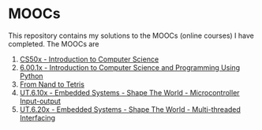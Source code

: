 # MOOCs

This repository contains my solutions to the MOOCs (online courses) I have completed. The MOOCs are

1. [CS50x - Introduction to Computer Science][cs50]
2. [6.00.1x - Introduction to Computer Science and Programming Using Python][6001]
3. [From Nand to Tetris][nand2tetris]
4. [UT.6.10x - Embedded Systems - Shape The World - Microcontroller Input-output][ut6.1]
5. [UT.6.20x - Embedded Systems - Shape The World - Multi-threaded Interfacing][ut6.2]

[cs50]: https://www.edx.org/course/introduction-computer-science-harvardx-cs50x
[6001]: https://www.edx.org/course/introduction-computer-science-mitx-6-00-1x-11
[nand2tetris]: http://nand2tetris.org
[ut6.1]: https://www.edx.org/course/embedded-systems-shape-world-utaustinx-ut-6-10x
[ut6.2]: https://www.edx.org/course/embedded-systems-shape-world-multi-utaustinx-ut-6-20x
